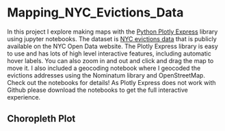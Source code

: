 # Mapping_NYC_Evictions_Data

In this project I explore making maps with the [Python Plotly Express](https://plotly.com/python/plotly-express/) library using jupyter notebooks.  The dataset is [NYC evictions data](https://data.cityofnewyork.us/City-Government/Evictions/6z8x-wfk4) that is publicly available on the NYC Open Data website.  The Plotly Express library is easy to use and has lots of high level interactive features, including automatic hover labels. You can also zoom in and out and click and drag the map to move it. I also included a geocoding notebook where I geocoded the evictions addresses using the Nominatum library and OpenStreetMap. Check out the notebooks for details!  As Plotly Express does not work with Github please download the notebooks to get the full interactive experience.

## Choropleth Plot
